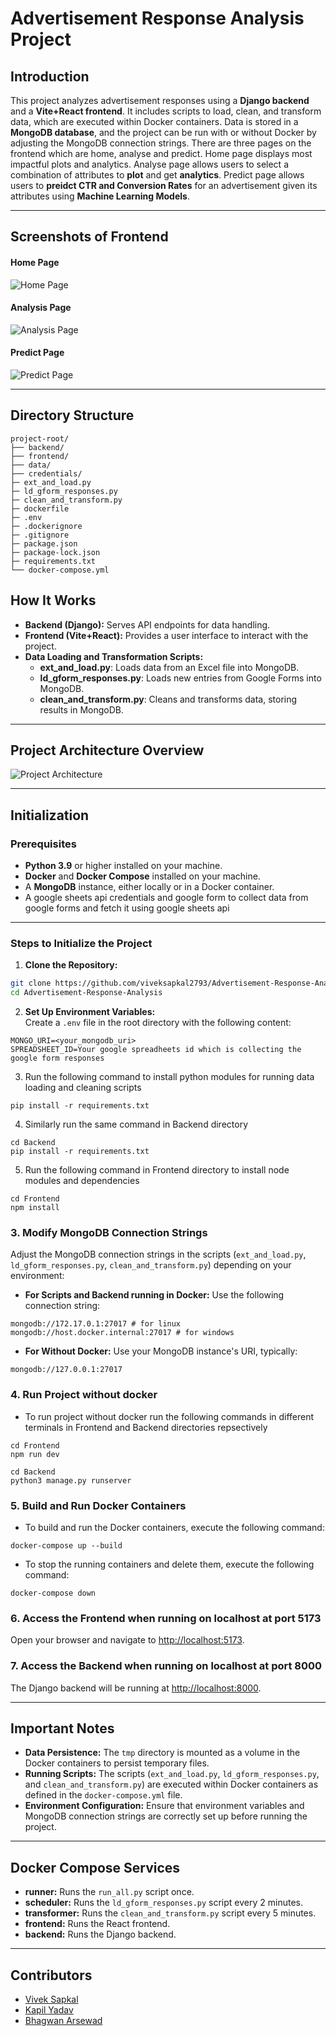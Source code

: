 # Advertisement Response Analysis Project

## Introduction
This project analyzes advertisement responses using a **Django backend** and a **Vite+React frontend**. It includes scripts to load, clean, and transform data, which are executed within Docker containers. Data is stored in a **MongoDB database**, and the project can be run with or without Docker by adjusting the MongoDB connection strings. There are three pages on the frontend which are home, analyse and predict. Home page displays most impactful plots and analytics. Analyse page allows users to select a combination of attributes to **plot** and get **analytics**. Predict page allows users to **preidct CTR and Conversion Rates** for an advertisement given its attributes using **Machine Learning Models**.

---

## Screenshots of Frontend

#### Home Page
![Home Page](assets/Home_page.png)

#### Analysis Page
![Analysis Page](assets/Analysis_page.png)

#### Predict Page
![Predict Page](assets/Predict_page.png)

---

## Directory Structure

```
project-root/
├── backend/
├── frontend/
├── data/
├── credentials/
├─ ext_and_load.py
├─ ld_gform_responses.py
├─ clean_and_transform.py 
├─ dockerfile 
├─ .env
├─ .dockerignore
├─ .gitignore
├─ package.json
├─ package-lock.json
├─ requirements.txt
└── docker-compose.yml
```

## How It Works

- **Backend (Django):** Serves API endpoints for data handling.
- **Frontend (Vite+React):** Provides a user interface to interact with the project.
- **Data Loading and Transformation Scripts:**
  - **ext_and_load.py**: Loads data from an Excel file into MongoDB.
  - **ld_gform_responses.py**: Loads new entries from Google Forms into MongoDB.
  - **clean_and_transform.py**: Cleans and transforms data, storing results in MongoDB.

---

## Project Architecture Overview

![Project Architecture](assets/proj_arch_img.png)

---

## Initialization

### Prerequisites

- **Python 3.9** or higher installed on your machine.
- **Docker** and **Docker Compose** installed on your machine.
- A **MongoDB** instance, either locally or in a Docker container.
- A google sheets api credentials and google form to collect data from google forms and fetch it using google sheets api


---

### Steps to Initialize the Project

1. **Clone the Repository:**

```bash
git clone https://github.com/viveksapkal2793/Advertisement-Response-Analysis.git
cd Advertisement-Response-Analysis
```

2. **Set Up Environment Variables:**  
   Create a `.env` file in the root directory with the following content:

```
MONGO_URI=<your_mongodb_uri>
SPREADSHEET_ID=Your google spreadheets id which is collecting the google form responses
```

3. Run the following command to install python modules for running data loading and cleaning scripts

```
pip install -r requirements.txt
```

4. Similarly run the same command in Backend directory

```
cd Backend
pip install -r requirements.txt
```

5. Run the following command in Frontend directory to install node modules and dependencies

```
cd Frontend
npm install
```

### 3. Modify MongoDB Connection Strings
Adjust the MongoDB connection strings in the scripts (`ext_and_load.py`, `ld_gform_responses.py`, `clean_and_transform.py`) depending on your environment:

- **For Scripts and Backend running in Docker:** Use the following connection string:
```
mongodb://172.17.0.1:27017 # for linux
mongodb://host.docker.internal:27017 # for windows
```
- **For Without Docker:** Use your MongoDB instance's URI, typically:
```
mongodb://127.0.0.1:27017
```

### 4. Run Project without docker

- To run project without docker run the following commands in different terminals in Frontend and Backend directories repsectively

```
cd Frontend
npm run dev
```

```
cd Backend
python3 manage.py runserver
```

### 5. Build and Run Docker Containers
- To build and run the Docker containers, execute the following command:

```
docker-compose up --build
```
- To stop the running containers and delete them, execute the following command:
```
docker-compose down
```

### 6. Access the Frontend when running on localhost at port 5173

Open your browser and navigate to [http://localhost:5173](http://localhost:5173).

### 7. Access the Backend when running on localhost at port 8000

The Django backend will be running at [http://localhost:8000](http://localhost:8000).

---

## Important Notes

- **Data Persistence:** The `tmp` directory is mounted as a volume in the Docker containers to persist temporary files.
- **Running Scripts:** The scripts (`ext_and_load.py`, `ld_gform_responses.py`, and `clean_and_transform.py`) are executed within Docker containers as defined in the `docker-compose.yml` file.
- **Environment Configuration:** Ensure that environment variables and MongoDB connection strings are correctly set up before running the project.

---

## Docker Compose Services

- **runner:** Runs the `run_all.py` script once.
- **scheduler:** Runs the `ld_gform_responses.py` script every 2 minutes.
- **transformer:** Runs the `clean_and_transform.py` script every 5 minutes.
- **frontend:** Runs the React frontend.
- **backend:** Runs the Django backend.

---

## Contributors

- [Vivek Sapkal](viveksapkal2003@gmail.com)
- [Kapil Yadav](b22ai024@iitj.ac.in)
- [Bhagwan Arsewad](b22ai010@iitj.ac.in)